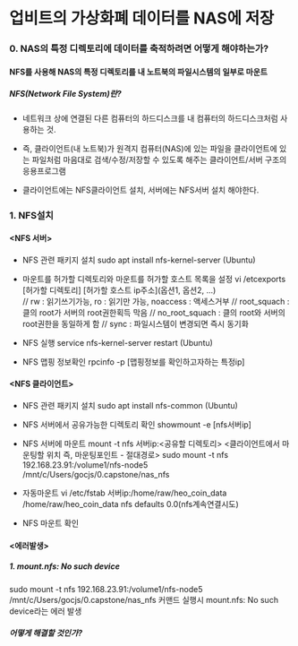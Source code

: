 # 업비트의 가상화폐 데이터를 NAS에 저장

### 0. NAS의 특정 디렉토리에 데이터를 축적하려면 어떻게 해야하는가?
#### NFS를 사용해 NAS의 특정 디렉토리를 내 노트북의 파일시스템의 일부로 마운트
##### NFS(Network File System)란? 
- 네트워크 상에 연결된 다른 컴퓨터의 하드디스크를 내 컴퓨터의 하드디스크처럼 사용하는 것.

- 즉, 클라이언트(내 노트북)가 원격지 컴퓨터(NAS)에 있는 파일을 클라이언트에 있는 파일처럼 
마음대로 검색/수정/저장할 수 있도록 해주는 클라이언트/서버 구조의 응용프로그램

- 클라이언트에는 NFS클라이언트 설치, 서버에는 NFS서버 설치 해야한다.

### 1. NFS설치
#### <NFS 서버>
- NFS 관련 패키지 설치
sudo apt install nfs-kernel-server (Ubuntu)

- 마운트를 허가할 디렉토리와 마운트를 허가할 호스트 목록을 설정
vi /etcexports [허가할 디렉토리] [허가할 호스트 ip주소](옵션1, 옵션2, ...)   
// rw : 읽기쓰기가능, ro : 읽기만 가능, noaccess : 액세스거부
// root_squach : 클의 root가 서버의 root권한획득 막음 
// no_root_squach : 클의 root와 서버의 root권한을 동일하게 함
// sync : 파일시스템이 변경되면 즉시 동기화

- NFS 실행
service nfs-kernel-server restart (Ubuntu)

- NFS 맵핑 정보확인
rpcinfo -p [맵핑정보를 확인하고자하는 특정ip]

#### <NFS 클라이언트>
- NFS 관련 패키지 설치
sudo apt install nfs-common (Ubuntu)

- NFS 서버에서 공유가능한 디렉토리 확인
showmount -e [nfs서버ip]

- NFS 서버에 마운트
mount -t nfs 서버ip:<공유할 디렉토리> <클라이언트에서 마운팅할 위치 즉, 마운팅포인트 - 절대경로>
sudo mount -t nfs 192.168.23.91:/volume1/nfs-node5 /mnt/c/Users/gocjs/0.capstone/nas_nfs

- 자동마운트
vi /etc/fstab
서버ip:/home/raw/heo_coin_data /home/raw/heo_coin_data nfs defaults 0.0(nfs계속연결시도)

- NFS 마운트 확인


#### <에러발생>
##### 1. mount.nfs: No such device
sudo mount -t nfs 192.168.23.91:/volume1/nfs-node5 /mnt/c/Users/gocjs/0.capstone/nas_nfs 
커맨드 실행시 mount.nfs: No such device라는 에러 발생
##### 어떻게 해결할 것인가?




